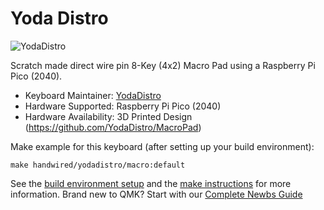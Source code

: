 # Yoda Distro

![YodaDistro](https://imgur.com/a/LxLA4v2)

Scratch made direct wire pin 8-Key (4x2) Macro Pad using a Raspberry Pi Pico (2040).

* Keyboard Maintainer: [YodaDistro](https://github.com/YodaDistro)
* Hardware Supported: Raspberry Pi Pico (2040)
* Hardware Availability: 3D Printed Design (https://github.com/YodaDistro/MacroPad)

Make example for this keyboard (after setting up your build environment):

    make handwired/yodadistro/macro:default

See the [build environment setup](https://docs.qmk.fm/#/getting_started_build_tools) and the [make instructions](https://docs.qmk.fm/#/getting_started_make_guide) for more information. Brand new to QMK? Start with our [Complete Newbs Guide](https://docs.qmk.fm/#/newbs)